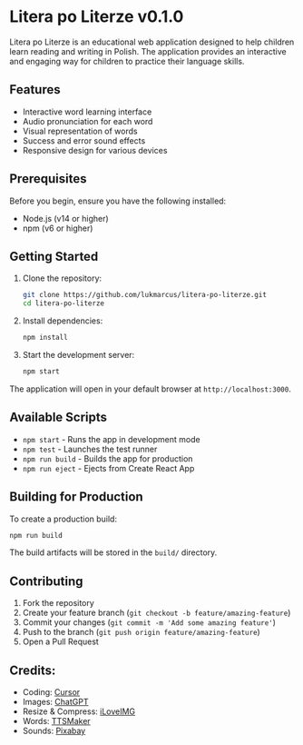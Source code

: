 # Litera po Literze v0.1.0

Litera po Literze is an educational web application designed to help children learn reading and writing in Polish. The application provides an interactive and engaging way for children to practice their language skills.

## Features

- Interactive word learning interface
- Audio pronunciation for each word
- Visual representation of words
- Success and error sound effects
- Responsive design for various devices

## Prerequisites

Before you begin, ensure you have the following installed:

- Node.js (v14 or higher)
- npm (v6 or higher)

## Getting Started

1. Clone the repository:

   ```bash
   git clone https://github.com/lukmarcus/litera-po-literze.git
   cd litera-po-literze
   ```

2. Install dependencies:

   ```bash
   npm install
   ```

3. Start the development server:
   ```bash
   npm start
   ```

The application will open in your default browser at `http://localhost:3000`.

## Available Scripts

- `npm start` - Runs the app in development mode
- `npm test` - Launches the test runner
- `npm run build` - Builds the app for production
- `npm run eject` - Ejects from Create React App

## Building for Production

To create a production build:

```bash
npm run build
```

The build artifacts will be stored in the `build/` directory.

## Contributing

1. Fork the repository
2. Create your feature branch (`git checkout -b feature/amazing-feature`)
3. Commit your changes (`git commit -m 'Add some amazing feature'`)
4. Push to the branch (`git push origin feature/amazing-feature`)
5. Open a Pull Request

## Credits:

- Coding: [Cursor](https://www.cursor.com/)
- Images: [ChatGPT](https://chatgpt.com/)
- Resize & Compress: [iLoveIMG](https://www.iloveimg.com/)
- Words: [TTSMaker](https://ttsmaker.com/)
- Sounds: [Pixabay](https://pixabay.com/)

